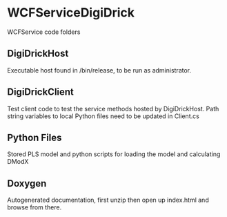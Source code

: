 # WCFServiceDigiDrick
WCFService code folders

## DigiDrickHost
Executable host found in /bin/release, to be run as administrator.

## DigiDrickClient
Test client code to test the service methods hosted by DigiDrickHost. 
Path string variables to local Python files need to be updated in Client.cs  

## Python Files
Stored PLS model and python scripts for loading the model and calculating DModX

## Doxygen
Autogenerated documentation, first unzip then open up index.html and browse from there.
